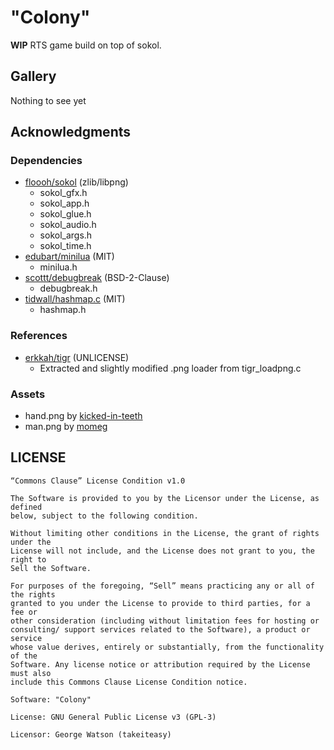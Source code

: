 # "Colony"

**WIP** RTS game build on top of sokol.

## Gallery

Nothing to see yet

## Acknowledgments

### Dependencies

- [floooh/sokol](https://github.com/floooh/sokol) (zlib/libpng)
    - sokol_gfx.h
    - sokol_app.h
    - sokol_glue.h
    - sokol_audio.h
    - sokol_args.h
    - sokol_time.h
- [edubart/minilua](https://github.com/edubart/minilua/) (MIT)
    - minilua.h
- [scottt/debugbreak](https://github.com/scottt/debugbreak/) (BSD-2-Clause)
    - debugbreak.h
- [tidwall/hashmap.c](https://github.com/tidwall/hashmap.c) (MIT)
    - hashmap.h
    
### References

- [erkkah/tigr](https://github.com/erkkah/tigr/blob/master/src/tigr_loadpng.c) (UNLICENSE)
    - Extracted and slightly modified .png loader from tigr_loadpng.c

### Assets

- hand.png by [kicked-in-teeth](https://kicked-in-teeth.itch.io/grab-hand)
- man.png by [momeg](https://momeg.itch.io/micro-character-bases)

## LICENSE
```
“Commons Clause” License Condition v1.0

The Software is provided to you by the Licensor under the License, as defined
below, subject to the following condition.

Without limiting other conditions in the License, the grant of rights under the
License will not include, and the License does not grant to you, the right to
Sell the Software.

For purposes of the foregoing, “Sell” means practicing any or all of the rights
granted to you under the License to provide to third parties, for a fee or
other consideration (including without limitation fees for hosting or
consulting/ support services related to the Software), a product or service
whose value derives, entirely or substantially, from the functionality of the
Software. Any license notice or attribution required by the License must also
include this Commons Clause License Condition notice.

Software: "Colony"

License: GNU General Public License v3 (GPL-3)

Licensor: George Watson (takeiteasy)
```

